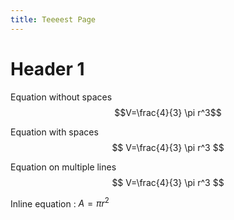 ```yaml
---
title: Teeeest Page
---
```


# Header 1



Equation without spaces  
$$V=\frac{4}{3} \pi r^3$$

Equation with spaces  
$$ V=\frac{4}{3} \pi r^3 $$

Equation on multiple lines  
$$
V=\frac{4}{3} \pi r^3
$$


Inline equation : $A = \pi r^2$



